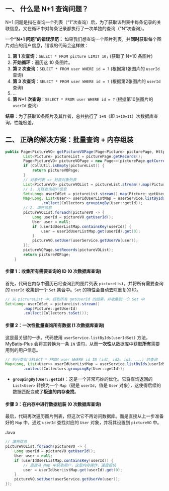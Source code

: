 ## **一、 什么是 N+1 查询问题？**



N+1 问题是指在查询一个列表（“1”次查询）后，为了获取该列表中每条记录的关联信息，又在循环中对每条记录都执行了一次单独的查询（“N”次查询）。

**一个“N+1 问题”的错误示范：** 如果我们想查询一个图片列表，并**同时**获取每个图片对应的用户信息，错误的代码会这样做：

1. **第 1 次查询**：`SELECT * FROM picture LIMIT 10;` (获取了 N=10 条图片)
2. **开始循环**：遍历这 10 条图片。
3. **第 2 次查询**：`SELECT * FROM user WHERE id = ?` (根据第1张图片的 `userId` 查询)
4. **第 3 次查询**：`SELECT * FROM user WHERE id = ?` (根据第2张图片的 `userId` 查询)
5. ...
6. **第 N+1 次查询**：`SELECT * FROM user WHERE id = ?` (根据第10张图片的 `userId` 查询)

**结果**：为了获取10条图片及其作者，总共执行了 `1+N`（即 `1+10=11`）次数据库查询，性能极差。

## **二、 正确的解决方案：批量查询 + 内存组装**

```java
public Page<PictureVO> getPictureVOPage(Page<Picture> picturePage, HttpServletRequest request) {
        List<Picture> pictureList = picturePage.getRecords();
        Page<PictureVO> pictureVOPage = new Page<>(picturePage.getCurrent(), picturePage.getSize(), picturePage.getTotal());
        if (CollUtil.isEmpty(pictureList)) {
            return pictureVOPage;
        }
        // 对象列表 => 封装对象列表
        List<PictureVO> pictureVOList = pictureList.stream().map(PictureVO::objToVo).collect(Collectors.toList());
        // 1. 关联查询用户信息
        Set<Long> userIdSet = pictureList.stream().map(Picture::getUserId).collect(Collectors.toSet());
        Map<Long, List<User>> userIdUserListMap = userService.listByIds(userIdSet).stream()
                .collect(Collectors.groupingBy(User::getId));
        // 2. 填充信息
        pictureVOList.forEach(pictureVO -> {
            Long userId = pictureVO.getUserId();
            User user = null;
            if (userIdUserListMap.containsKey(userId)) {
                user = userIdUserListMap.get(userId).get(0);
            }
            pictureVO.setUser(userService.getUserVo(user));
        });
        pictureVOPage.setRecords(pictureVOList);
        return pictureVOPage;
    }
```



#### **步骤 1：收集所有需要查询的 ID (0 次数据库查询)**

首先，代码在内存中遍历已经查询到的图片列表 `pictureList`，并将所有需要查询的 `userId` 收集到一个 `Set` 集合中。`Set` 的特性会自动去除重复的 ID。

```java
// 从 pictureList 中，提取所有 getUserId 的结果，并收集到一个 Set 中
Set<Long> userIdSet = pictureList.stream()
        .map(Picture::getUserId)
        .collect(Collectors.toSet());
```

#### **步骤 2：一次性批量查询所有数据 (1 次数据库查询)**

这是最关键的一步。代码使用 `userService.listByIds(userIdSet)` 方法，MyBatis-Plus 会将其转换为一条 `IN` 语句，从而**一次性**从数据库中获取**所有**需要用到的用户信息。

```java
// 执行类似 SELECT * FROM user WHERE id IN (id1, id2, id3, ...) 的查询
Map<Long, List<User>> userIdUserListMap = userService.listByIds(userIdSet).stream()
        .collect(Collectors.groupingBy(User::getId));
```

- **`groupingBy(User::getId)`**：这是一个非常巧妙的优化。它将查询返回的 `List<User>` 转换为一个 `Map`（键是 `userId`，值是 `User` 对象），这使得后续的数据匹配变成了**极速的内存查找**。



#### **步骤 3：在内存中进行数据组装 (0 次数据库查询)**



最后，代码再次遍历图片列表，但这次它不再访问数据库。而是直接从上一步准备好的 `Map` 中，通过 `userId` 查找对应的 `User` 对象，并将其设置到 `pictureVO` 中。

Java

```java
// 填充信息
pictureVOList.forEach(pictureVO -> {
    Long userId = pictureVO.getUserId();
    User user = null;
    if (userIdUserListMap.containsKey(userId)) {
        // 直接从 Map 中获取用户，这是内存操作，速度极快
        user = userIdUserListMap.get(userId).get(0); 
    }
    pictureVO.setUser(userService.getUserVo(user));
});
```
